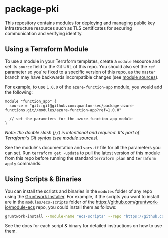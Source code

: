 # package-pki

This repository contains modules for deploying and managing public key infrastructure resources such as TLS certificates
for securing communication and verifying identity.

## Using a Terraform Module

To use a module in your Terraform templates, create a `module` resource and set its `source` field to the Git URL of
this repo. You should also set the `ref` parameter so you're fixed to a specific version of this repo, as the `master`
branch may have backwards incompatible changes (see [module sources](https://www.terraform.io/docs/modules/sources.html)).

For example, to use `1.0.0` of the `azure-function-app` module, you would add the following:

```hcl
module "function_app" {
  source = "git::git@github.com:quantum-sec/package-azure-functions.git//modules/azure-function-app?ref=1.0.0"

  // set the parameters for the azure-function-app module
}
```

_Note: the double slash (`//`) is intentional and required. It's part of Terraform's Git syntax (see [module sources](https://www.terraform.io/docs/modules/sources.html))._

See the module's documentation and `vars.tf` file for all the parameters you can set. Run `terraform get -update` to
pull the latest version of this module from this repo before running the standard  `terraform plan` and
`terraform apply` commands.


## Using Scripts & Binaries

You can install the scripts and binaries in the `modules` folder of any repo using the [Gruntwork Installer](https://github.com/gruntwork-io/gruntwork-installer).
For example, if the scripts you want to install are in the `modules/ecs-scripts` folder of the
https://github.com/gruntwork-io/module-ecs repo, you could install them as follows:

```bash
gruntwork-install --module-name "ecs-scripts" --repo "https://github.com/gruntwork-io/module-ecs" --tag "0.0.1"
```

See the docs for each script & binary for detailed instructions on how to use them.
